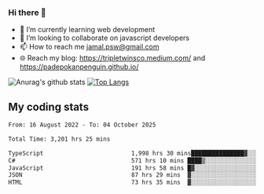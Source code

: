 ### Hi there 👋

<!--
**padepokanpenguin/padepokanpenguin** is a ✨ _special_ ✨ repository because its `README.md` (this file) appears on your GitHub profile.
-->

- 🌱 I’m currently learning  web development
- 👯 I’m looking to collaborate on javascript developers
- 📫 How to reach me jamal.psw@gmail.com
- 🌐 Reach my blog:
   https://tripletwinsco.medium.com/ and
   https://padepokanpenguin.github.io/

![Anurag's github stats](https://github-readme-stats.vercel.app/api?username=padepokanpenguin&count_private=true&disable_animations=false&show_icons=true&theme=default)
[![Top Langs](https://github-readme-stats.vercel.app/api/top-langs/?username=padepokanpenguin&theme=default&layout=compact)](https://github.com/padepokanpenguin)

## My coding stats

<!--START_SECTION:waka-->

```txt
From: 16 August 2022 - To: 04 October 2025

Total Time: 3,201 hrs 25 mins

TypeScript                         1,998 hrs 30 mins███████████████▓░░░░░░░░░   62.43 %
C#                                 571 hrs 10 mins ████▒░░░░░░░░░░░░░░░░░░░░   17.84 %
JavaScript                         191 hrs 58 mins █▓░░░░░░░░░░░░░░░░░░░░░░░   06.00 %
JSON                               87 hrs 29 mins  ▓░░░░░░░░░░░░░░░░░░░░░░░░   02.73 %
HTML                               73 hrs 35 mins  ▓░░░░░░░░░░░░░░░░░░░░░░░░   02.30 %
```

<!--END_SECTION:waka-->


